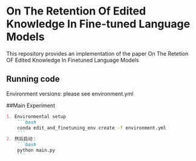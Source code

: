 # On The Retention Of Edited Knowledge In Fine-tuned Language Models
This repository provides an implementation of the paper On The Retetion OF Edited Knowledge In Finetuned Language Models

## Running code
Environment versions: please see environment.yml

##Main Experiment
```markdown
1. Environmental setup
    ```bash
    conda edit_and_finetuning_env create -f environment.yml
    ```
2. 然后启动：
    ```bash
    python main.py
    ```

```
